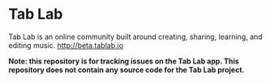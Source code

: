 # Tab Lab
Tab Lab is an online community built around creating, sharing, learning, and editing music. http://beta.tablab.io

**Note: this repository is for tracking issues on the Tab Lab app. This repository does not contain any source code for the Tab Lab project.**

